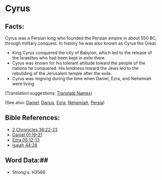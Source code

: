 # Cyrus #

## Facts: ##

Cyrus was a Persian king who founded the Persian empire in about 550 BC, through military conquest. In history he was also known as Cyrus the Great.

* King Cyrus conquered the city of Babylon, which led to the release of the Israelites who had been kept in exile there.
* Cyrus was known for his tolerant attitude toward the people of the nations he conquered. His kindness toward the Jews led to the rebuilding of the Jerusalem temple after the exile.
* Cyrus was reigning during the time when Daniel, Ezra, and Nehemiah were living.

(Translation suggestions: [Translate Names](rc://en/ta/man/translate/translate-names))

(See also: [Daniel](daniel.md), [Darius](darius.md), [Ezra](ezra.md), [Nehemiah](nehemiah.md), [Persia](persia.md))

## Bible References: ##

* [2 Chronicles 36:22-23](rc://en/tn/help/2ch/36/22)
* [Daniel 01:19-21](rc://en/tn/help/dan/01/19)
* [Ezra 05:12-13](rc://en/tn/help/ezr/05/12)
* [Isaiah 44:28](rc://en/tn/help/isa/44/28)

## Word Data:##

* Strong's: H3566
